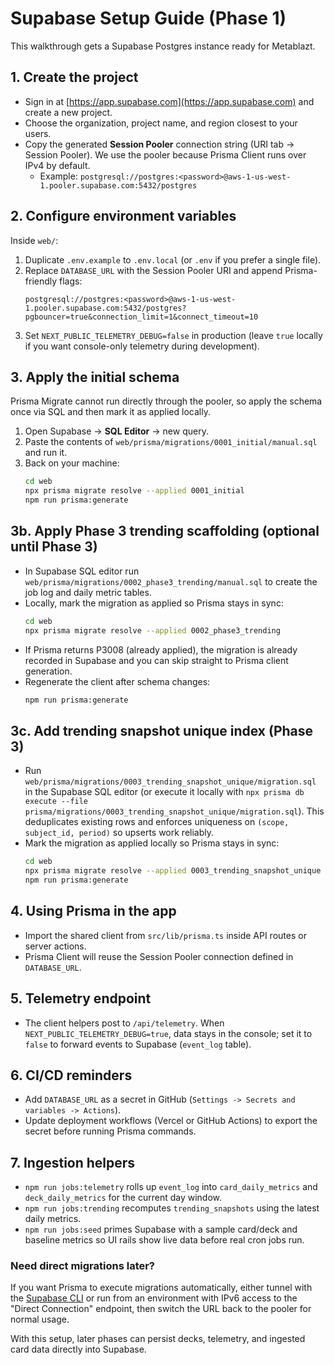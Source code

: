 # Supabase Setup Guide (Phase 1)

This walkthrough gets a Supabase Postgres instance ready for Metablazt.

## 1. Create the project
- Sign in at [https://app.supabase.com](https://app.supabase.com) and create a new project.
- Choose the organization, project name, and region closest to your users.
- Copy the generated **Session Pooler** connection string (URI tab -> Session Pooler). We use the pooler because Prisma Client runs over IPv4 by default.
  - Example: `postgresql://postgres:<password>@aws-1-us-west-1.pooler.supabase.com:5432/postgres`

## 2. Configure environment variables
Inside `web/`:

1. Duplicate `.env.example` to `.env.local` (or `.env` if you prefer a single file).
2. Replace `DATABASE_URL` with the Session Pooler URI and append Prisma-friendly flags:
   ```
   postgresql://postgres:<password>@aws-1-us-west-1.pooler.supabase.com:5432/postgres?pgbouncer=true&connection_limit=1&connect_timeout=10
   ```
3. Set `NEXT_PUBLIC_TELEMETRY_DEBUG=false` in production (leave `true` locally if you want console-only telemetry during development).

## 3. Apply the initial schema
Prisma Migrate cannot run directly through the pooler, so apply the schema once via SQL and then mark it as applied locally.

1. Open Supabase -> **SQL Editor** -> new query.
2. Paste the contents of `web/prisma/migrations/0001_initial/manual.sql` and run it.
3. Back on your machine:
   ```bash
   cd web
   npx prisma migrate resolve --applied 0001_initial
   npm run prisma:generate
   ```

## 3b. Apply Phase 3 trending scaffolding (optional until Phase 3)
- In Supabase SQL editor run `web/prisma/migrations/0002_phase3_trending/manual.sql` to create the job log and daily metric tables.
- Locally, mark the migration as applied so Prisma stays in sync:
  ```bash
  cd web
  npx prisma migrate resolve --applied 0002_phase3_trending
  ```
- If Prisma returns P3008 (already applied), the migration is already recorded in Supabase and you can skip straight to Prisma client generation.
- Regenerate the client after schema changes:
  ```bash
  npm run prisma:generate
  ```

## 3c. Add trending snapshot unique index (Phase 3)
- Run `web/prisma/migrations/0003_trending_snapshot_unique/migration.sql` in the Supabase SQL editor (or execute it locally with `npx prisma db execute --file prisma/migrations/0003_trending_snapshot_unique/migration.sql`). This deduplicates existing rows and enforces uniqueness on `(scope, subject_id, period)` so upserts work reliably.
- Mark the migration as applied locally so Prisma stays in sync:
  ```bash
  cd web
  npx prisma migrate resolve --applied 0003_trending_snapshot_unique
  npm run prisma:generate
  ```

## 4. Using Prisma in the app
- Import the shared client from `src/lib/prisma.ts` inside API routes or server actions.
- Prisma Client will reuse the Session Pooler connection defined in `DATABASE_URL`.

## 5. Telemetry endpoint
- The client helpers post to `/api/telemetry`. When `NEXT_PUBLIC_TELEMETRY_DEBUG=true`, data stays in the console; set it to `false` to forward events to Supabase (`event_log` table).

## 6. CI/CD reminders
- Add `DATABASE_URL` as a secret in GitHub (`Settings -> Secrets and variables -> Actions`).
- Update deployment workflows (Vercel or GitHub Actions) to export the secret before running Prisma commands.

## 7. Ingestion helpers
- `npm run jobs:telemetry` rolls up `event_log` into `card_daily_metrics` and `deck_daily_metrics` for the current day window.
- `npm run jobs:trending` recomputes `trending_snapshots` using the latest daily metrics.
- `npm run jobs:seed` primes Supabase with a sample card/deck and baseline metrics so UI rails show live data before real cron jobs run.

### Need direct migrations later?
If you want Prisma to execute migrations automatically, either tunnel with the [Supabase CLI](https://supabase.com/docs/guides/cli/local-development#database-connect) or run from an environment with IPv6 access to the "Direct Connection" endpoint, then switch the URL back to the pooler for normal usage.

With this setup, later phases can persist decks, telemetry, and ingested card data directly into Supabase.